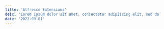 ```yaml
---
title: 'Alfresco Extensions'
desc: 'Lorem ipsum dolor sit amet, consectetur adipiscing elit, sed do eiusmod tempor incididunt ut labore et dolore magna aliqua.'
date: '2022-09-01'
---
```

